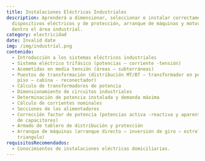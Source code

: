 ```yaml
---
title: Instalaciones Eléctricas Industriales
description: Aprenderá a dimensionar, seleccionar e instalar correctamente
  dispositivos eléctricos y de protección, arranque de máquinas y motores todo
  dentro el área industrial.
category: electricidad
date: Invalid date
img: /img/industrial.png
contenido:
  - Introducción a los sistemas eléctricos industriales
  - Sistema eléctrico trifásico (potencias – corriente -tensión)
  - Acometidas en media tensión (áreas – subterráneas)
  - Puestos de transformación (distribución MT/BT – transformador en poste –
    piso – cabina - reconectador)
  - Cálculo de transformadores de potencia
  - Dimensionamiento de circuitos industriales
  - Determinación de potencia instalada y demanda máxima
  - Cálculo de corrientes nominales
  - Secciones de los alimentadores
  - Corrección factor de potencia (potencias activa -reactiva y aparente - banco
    de capacitores)
  - Armado de tablero de distribución y protección
  - Arranque de máquinas (arranque directo – inversión de giro – estrella
    triangulo)
requisitosRecomendados:
  - Conocimientos de instalaciones eléctricas domiciliarias.
---
```

